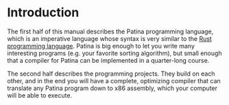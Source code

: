 # Introduction

The first half of this manual describes the Patina programming language, which is an imperative language whose syntax is very similar to the [Rust programming language](https://www.rust-lang.org/). Patina is big enough to let you write many interesting programs (e.g. your favorite sorting algorithm), but small enough that a compiler for Patina can be implemented in a quarter-long course.


The second half describes the programming projects. They build on each other, and in the end you will have a complete, optimizing compiler that can translate any Patina program down to x86 assembly, which your computer will be able to execute.